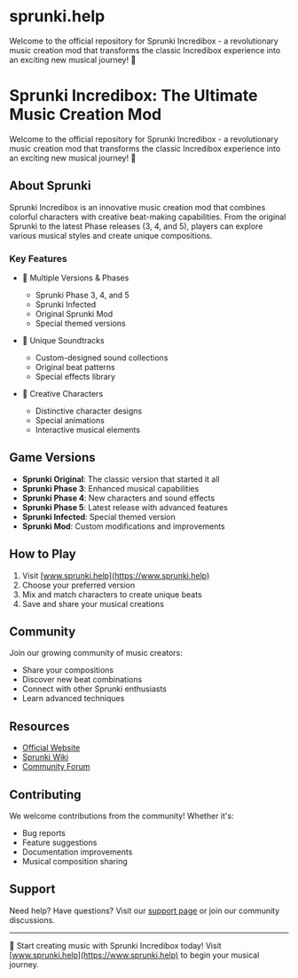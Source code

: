 # sprunki.help
Welcome to the official repository for Sprunki Incredibox - a revolutionary music creation mod that transforms the classic Incredibox experience into an exciting new musical journey! 🎵

# Sprunki Incredibox: The Ultimate Music Creation Mod

Welcome to the official repository for Sprunki Incredibox - a revolutionary music creation mod that transforms the classic Incredibox experience into an exciting new musical journey! 🎵

## About Sprunki

Sprunki Incredibox is an innovative music creation mod that combines colorful characters with creative beat-making capabilities. From the original Sprunki to the latest Phase releases (3, 4, and 5), players can explore various musical styles and create unique compositions.

### Key Features

- 🎼 Multiple Versions & Phases
  - Sprunki Phase 3, 4, and 5
  - Sprunki Infected
  - Original Sprunki Mod
  - Special themed versions

- 🎵 Unique Soundtracks
  - Custom-designed sound collections
  - Original beat patterns
  - Special effects library

- 👾 Creative Characters
  - Distinctive character designs
  - Special animations
  - Interactive musical elements

## Game Versions

- **Sprunki Original**: The classic version that started it all
- **Sprunki Phase 3**: Enhanced musical capabilities
- **Sprunki Phase 4**: New characters and sound effects
- **Sprunki Phase 5**: Latest release with advanced features
- **Sprunki Infected**: Special themed version
- **Sprunki Mod**: Custom modifications and improvements

## How to Play

1. Visit [www.sprunki.help](https://www.sprunki.help)
2. Choose your preferred version
3. Mix and match characters to create unique beats
4. Save and share your musical creations

## Community

Join our growing community of music creators:
- Share your compositions
- Discover new beat combinations
- Connect with other Sprunki enthusiasts
- Learn advanced techniques

## Resources

- [Official Website](https://www.sprunki.help)
- [Sprunki Wiki](https://sprunki.wiki)
- [Community Forum](https://sprunki.org)

## Contributing

We welcome contributions from the community! Whether it's:
- Bug reports
- Feature suggestions
- Documentation improvements
- Musical composition sharing

## Support

Need help? Have questions? Visit our [support page](https://www.sprunki.help/support) or join our community discussions.

---

🎵 Start creating music with Sprunki Incredibox today! Visit [www.sprunki.help](https://www.sprunki.help) to begin your musical journey.
